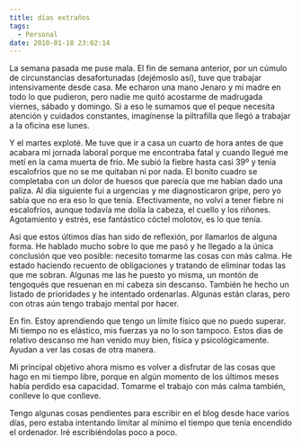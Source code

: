 ```yaml
---
title: días extraños
tags:
  - Personal
date: 2010-01-18 23:02:14
---
```


La semana pasada me puse mala. El fin de semana anterior, por un cúmulo de circunstancias desafortunadas (dejémoslo así), tuve que trabajar intensivamente desde casa. Me echaron una mano Jenaro y mi madre en todo lo que pudieron, pero nadie me quitó acostarme de madrugada viernes, sábado y domingo. Si a eso le sumamos que el peque necesita atención y cuidados constantes, imagínense la piltrafilla que llegó a trabajar a la oficina ese lunes.

Y el martes exploté. Me tuve que ir a casa un cuarto de hora antes de que acabara mi jornada laboral porque me encontraba fatal y cuando llegué me metí en la cama muerta de frío. Me subió la fiebre hasta casi 39º y tenía escalofríos que no se me quitaban ni por nada. El bonito cuadro se completaba con un dolor de huesos que parecía que me habían dado una paliza. Al día siguiente fui a urgencias y me diagnosticaron gripe, pero yo sabía que no era eso lo que tenía. Efectivamente, no volví a tener fiebre ni escalofríos, aunque todavía me dolía la cabeza, el cuello y los riñones. Agotamiento y estrés, ese fantástico cóctel molotov, es lo que tenía.

Así que estos últimos días han sido de reflexión, por llamarlos de alguna forma. He hablado mucho sobre lo que me pasó y he llegado a la única conclusión que veo posible: necesito tomarme las cosas con más calma. He estado haciendo recuento de obligaciones y tratando de eliminar todas las que me sobran. Algunas me las he puesto yo misma, un montón de tengoqués que resuenan en mi cabeza sin descanso. También he hecho un listado de prioridades y he intentado ordenarlas. Algunas están claras, pero con otras aún tengo trabajo mental por hacer.

En fin. Estoy aprendiendo que tengo un límite físico que no puedo superar. Mi tiempo no es elástico, mis fuerzas ya no lo son tampoco. Estos días de relativo descanso me han venido muy bien, física y psicológicamente. Ayudan a ver las cosas de otra manera.

Mi principal objetivo ahora mismo es volver a disfrutar de las cosas que hago en mi tiempo libre, porque en algún momento de los últimos meses había perdido esa capacidad. Tomarme el trabajo con más calma también, conlleve lo que conlleve.

Tengo algunas cosas pendientes para escribir en el blog desde hace varios días, pero estaba intentando limitar al mínimo el tiempo que tenía encendido el ordenador. Iré escribiéndolas poco a poco.